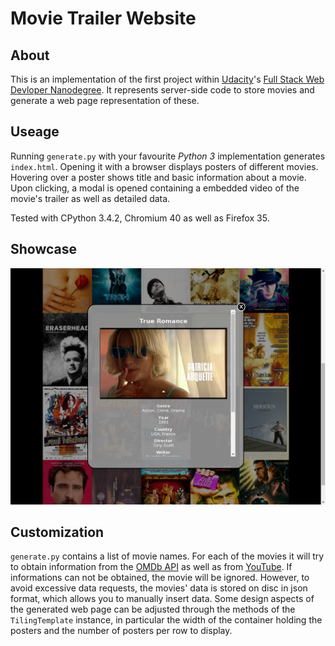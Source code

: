 # Movie Trailer Website

## About
This is an implementation of the first project within
[Udacity](https://www.udacity.com/)'s [Full Stack Web
Devloper Nanodegree](https://www.udacity.com/course/nd004). It represents
server-side code to store movies and generate a web page representation of
these.


## Useage
Running `generate.py` with your favourite _Python 3_ implementation
generates `index.html`. Opening it with a browser displays posters of
different movies. Hovering over a poster shows title and basic information
about a movie. Upon clicking, a modal is opened containing a embedded video
of the movie's trailer as well as detailed data.

Tested with CPython 3.4.2, Chromium 40 as well as Firefox 35.


## Showcase
![Screenshot](screenshot.png)


## Customization
`generate.py` contains a list of movie names. For each of the movies it will
try to obtain information from the [OMDb API](http://omdbapi.com/) as well
as from [YouTube](https://www.youtube.com/). If informations can not be
obtained, the movie will be ignored. However, to avoid excessive data
requests, the movies' data is stored on disc in json format, which allows
you to manually insert data. Some design aspects of the generated web page
can be adjusted through the methods of the `TilingTemplate` instance, in
particular the width of the container holding the posters and the number of
posters per row to display.
